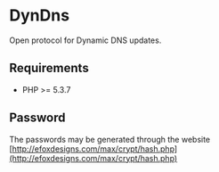 ﻿# DynDns

Open protocol for Dynamic DNS updates.

## Requirements

* PHP >= 5.3.7

## Password

The passwords may be generated through the website [http://efoxdesigns.com/max/crypt/hash.php](http://efoxdesigns.com/max/crypt/hash.php)